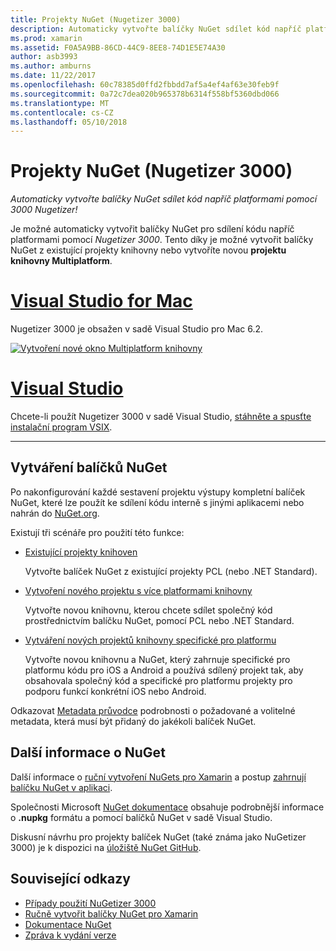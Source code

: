 ```yaml
---
title: Projekty NuGet (Nugetizer 3000)
description: Automaticky vytvořte balíčky NuGet sdílet kód napříč platformami pomocí 3000 Nugetizer!
ms.prod: xamarin
ms.assetid: F0A5A9BB-86CD-44C9-8EE8-74D1E5E74A30
author: asb3993
ms.author: amburns
ms.date: 11/22/2017
ms.openlocfilehash: 60c78385d0ffd2fbbdd7af5a4ef4af63e30feb9f
ms.sourcegitcommit: 0a72c7dea020b965378b6314f558bf5360dbd066
ms.translationtype: MT
ms.contentlocale: cs-CZ
ms.lasthandoff: 05/10/2018
---
```

# <a name="nuget-projects-nugetizer-3000"></a>Projekty NuGet (Nugetizer 3000)

_Automaticky vytvořte balíčky NuGet sdílet kód napříč platformami pomocí 3000 Nugetizer!_

Je možné automaticky vytvořit balíčky NuGet pro sdílení kódu napříč platformami pomocí _Nugetizer 3000_. Tento díky je možné vytvořit balíčky NuGet z existující projekty knihovny nebo vytvoříte novou **projektu knihovny Multiplatform**.

# <a name="visual-studio-for-mactabvsmac"></a>[Visual Studio for Mac](#tab/vsmac)

Nugetizer 3000 je obsažen v sadě Visual Studio pro Mac 6.2.

[![](images/mulitplatform-library-sml.png "Vytvoření nové okno Multiplatform knihovny")](images/mulitplatform-library.png#lightbox)

# <a name="visual-studiotabvswin"></a>[Visual Studio](#tab/vswin)

Chcete-li použít Nugetizer 3000 v sadě Visual Studio, [stáhněte a spusťte instalační program VSIX](http://bit.ly/nugetizer-2017).

-----

## <a name="building-nuget-packages"></a>Vytváření balíčků NuGet

Po nakonfigurování každé sestavení projektu výstupy kompletní balíček NuGet, které lze použít ke sdílení kódu interně s jinými aplikacemi nebo nahrán do [NuGet.org](https://www.nuget.org).

Existují tři scénáře pro použití této funkce:

- [Existující projekty knihoven](existing-library.md)

  Vytvořte balíček NuGet z existující projekty PCL (nebo .NET Standard).

- [Vytvoření nového projektu s více platformami knihovny](single-codebase.md)

  Vytvořte novou knihovnu, kterou chcete sdílet společný kód prostřednictvím balíčku NuGet, pomocí PCL nebo .NET Standard.

- [Vytváření nových projektů knihovny specifické pro platformu](platform-specific.md)

  Vytvořte novou knihovnu a NuGet, který zahrnuje specifické pro platformu kódu pro iOS a Android a používá sdílený projekt tak, aby obsahovala společný kód a specifické pro platformu projekty pro podporu funkcí konkrétní iOS nebo Android.

Odkazovat [Metadata průvodce](metadata.md) podrobnosti o požadované a volitelné metadata, která musí být přidaný do jakékoli balíček NuGet.


## <a name="further-nuget-information"></a>Další informace o NuGet

Další informace o [ruční vytvoření NuGets pro Xamarin](~/cross-platform/app-fundamentals/nuget-manual.md) a postup [zahrnují balíčku NuGet v aplikaci](https://docs.microsoft.com/visualstudio/mac/nuget-walkthrough).

Společnosti Microsoft [NuGet dokumentace](https://docs.microsoft.com/nuget/) obsahuje podrobnější informace o **.nupkg** formátu a pomocí balíčků NuGet v sadě Visual Studio.

Diskusní návrhu pro projekty balíček NuGet (také známa jako NuGetizer 3000) je k dispozici na [úložiště NuGet GitHub](https://github.com/NuGet/Home/wiki/NuGetizer-3000).


## <a name="related-links"></a>Související odkazy

- [Případy použití NuGetizer 3000](https://github.com/NuGet/Home/wiki/NuGetizer-Core-Scenarios)
- [Ručně vytvořit balíčky NuGet pro Xamarin](~/cross-platform/app-fundamentals/nuget-manual.md)
- [Dokumentace NuGet](https://docs.microsoft.com/nuget/)
- [Zpráva k vydání verze](https://developer.xamarin.com/releases/studio/xamarin.studio_6.2/xamarin.studio_6.2/#NuGetizer_3000)
